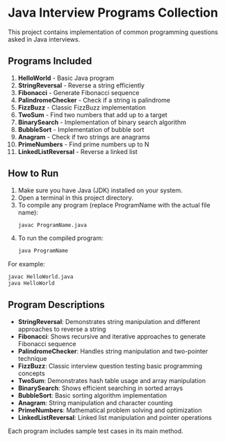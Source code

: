 # Java Interview Programs Collection

This project contains implementation of common programming questions asked in Java interviews.

## Programs Included

1. **HelloWorld** - Basic Java program
2. **StringReversal** - Reverse a string efficiently
3. **Fibonacci** - Generate Fibonacci sequence
4. **PalindromeChecker** - Check if a string is palindrome
5. **FizzBuzz** - Classic FizzBuzz implementation
6. **TwoSum** - Find two numbers that add up to a target
7. **BinarySearch** - Implementation of binary search algorithm
8. **BubbleSort** - Implementation of bubble sort
9. **Anagram** - Check if two strings are anagrams
10. **PrimeNumbers** - Find prime numbers up to N
11. **LinkedListReversal** - Reverse a linked list

## How to Run

1. Make sure you have Java (JDK) installed on your system.
2. Open a terminal in this project directory.
3. To compile any program (replace ProgramName with the actual file name):
   ```sh
   javac ProgramName.java
   ```
4. To run the compiled program:
   ```sh
   java ProgramName
   ```

For example:
```sh
javac HelloWorld.java
java HelloWorld
```

## Program Descriptions

- **StringReversal**: Demonstrates string manipulation and different approaches to reverse a string
- **Fibonacci**: Shows recursive and iterative approaches to generate Fibonacci sequence
- **PalindromeChecker**: Handles string manipulation and two-pointer technique
- **FizzBuzz**: Classic interview question testing basic programming concepts
- **TwoSum**: Demonstrates hash table usage and array manipulation
- **BinarySearch**: Shows efficient searching in sorted arrays
- **BubbleSort**: Basic sorting algorithm implementation
- **Anagram**: String manipulation and character counting
- **PrimeNumbers**: Mathematical problem solving and optimization
- **LinkedListReversal**: Linked list manipulation and pointer operations

Each program includes sample test cases in its main method.
